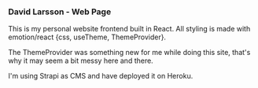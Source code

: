 ### David Larsson - Web Page

This is my personal website frontend built in React.
All styling is made with emotion/react {css, useTheme, ThemeProvider}. 

The ThemeProvider was something new for me while doing this site, that's why it may seem a bit messy here and there. 

I'm using Strapi as CMS and have deployed it on Heroku. 